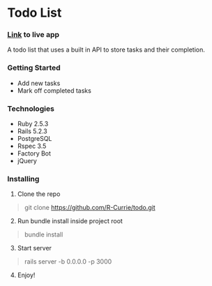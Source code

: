 # Todo List

### [Link](https://todo-list-r-currie.herokuapp.com/) to live app

A todo list that uses a built in API to store tasks and their completion.

### Getting Started
* Add new tasks
* Mark off completed tasks

### Technologies
* Ruby 2.5.3
* Rails 5.2.3
* PostgreSQL
* Rspec 3.5
* Factory Bot
* jQuery


### Installing

1. Clone the repo
> git clone https://github.com/R-Currie/todo.git
2. Run bundle install inside project root
> bundle install
3. Start server
> rails server -b 0.0.0.0 -p 3000
4. Enjoy!
